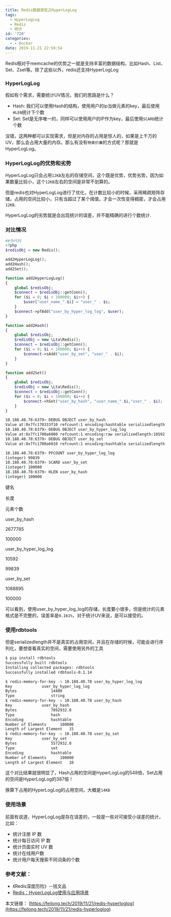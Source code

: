 ```yaml
---
title: Redis数据类型之HyperLogLog
tags:
  - HyperLogLog
  - Redis
  - 统计
id: '720'
categories:
  - - Docker
date: 2019-11-21 22:59:54
---
```


Redis相对于memcache的优势之一就是支持丰富的数据结构，比如Hash、List、Set、Zset等。除了这些以外，redis还支持HyperLogLog

<!--more-->

### HyperLogLog

假如有个需求，需要统计UV情况，我们的思路是什么？

*   Hash: 我们可以使用Hash的结构，使用用户的ip当做元素的key，最后使用`HLEN`统计下个数
*   Set: Set是无序唯一的，同样可以使用用户的IP作为key，最后使用`SCARD`统计个数

没错，这两种都可以实现需求，但是对内存的占用是惊人的，如果是上千万的UV，那么会占用大量的内存。那么有没有`物美价廉`的方式呢？那就是HyperLogLog。

### HyperLogLog的优势和劣势

HyperLogLog只会占用`12KB`左右的存储空间，这个既是优势，优势劣势，因为如果数量比较小，这个`12KB`左右的空间是非常不划算的。

但是redis也对HyperLogLog进行了优化，在计数比较小的时候，采用稀疏矩阵存储，占用的空间比较小，只有当超过了某个阈值，才会一次性变得稠密，才会占用`12KB`.

HyperLogLog的劣势就是会出现统计的误差，并不能精确的进行个数统计.

### 对比情况

```php
##伪代码
<?php
$redisObj = new Redis();

add2HyperLogLog();
add2Hash();
add2Set();

function add2HyperLogLog()
{
    global $redisObj;
    $connect = $redisObj::getConn();
    for ($i = 0; $i < 100000; $i++) {
        $user["user_name_".$i] = "user_" . $i;
    }
    $connect->pfAdd("user_by_hyper_log_log", $user);
}

function add2Hash()
{
    global $redisObj;
    $redisObj = new \Lta\Redis();
    $connect = $redisObj::getConn();
    for ($i = 0; $i < 100000; $i++) {
        $connect->sAdd("user_by_set", "user_" . $i);
    }
}

function add2Set()
{
    global $redisObj;
    $redisObj = new \Lta\Redis();
    $connect = $redisObj::getConn();
    for ($i = 0; $i < 100000; $i++) {
        $connect->hSet("user_by_hash", "user_name_".$i,"user_" . $i);
    }
}
```

```bash
10.188.40.78:6379> DEBUG OBJECT user_by_hash
Value at:0x7fc170333f10 refcount:1 encoding:hashtable serializedlength:2677785 lru:14064726 lru_seconds_idle:147
10.188.40.78:6379> DEBUG OBJECT user_by_hyper_log_log
Value at:0x7fc1700a6000 refcount:1 encoding:raw serializedlength:10592 lru:14064728 lru_seconds_idle:150
10.188.40.78:6379> DEBUG OBJECT user_by_set
Value at:0x7fc1700a6010 refcount:1 encoding:hashtable serializedlength:1088895 lru:14064734 lru_seconds_idle:150

10.188.40.78:6379> PFCOUNT user_by_hyper_log_log
(integer) 99839
10.188.40.78:6379> SCARD user_by_set
(integer) 100000
10.188.40.78:6379> HLEN user_by_hash
(integer) 100000
```

键名

长度

元素个数

user\_by\_hash

2677785

100000

user\_by\_hyper\_log\_log

10592

99839

user\_by\_set

1088895

100000

可以看到，使用user\_by\_hyper\_log\_log的存储，长度要小很多，但是统计的元素格式是不完整的，误差率是`0.161%`，对于统计UV来说，是可以接受的。

### 使用rdbtools

但是serializedlength并不是真实的占用空间，并且在存储的时候，可能会进行序列化，要想查看真实的空间，需要使用另外的工具

```bash
$ pip install rdbtools
Successfully built rdbtools
Installing collected packages: rdbtools
Successfully installed rdbtools-0.1.14

$ redis-memory-for-key -s 10.188.40.78 user_by_hyper_log_log
Key             user_by_hyper_log_log
Bytes               14400
Type                string
$ redis-memory-for-key -s 10.188.40.78 user_by_hash
Key             user_by_hash
Bytes               7892932.0
Type                hash
Encoding            hashtable
Number of Elements      100000
Length of Largest Element   15
$ redis-memory-for-key -s 10.188.40.78 user_by_set
Key             user_by_set
Bytes               5572932.0
Type                set
Encoding            hashtable
Number of Elements      100000
Length of Largest Element   10
```

这个对比结果就很明显了，Hash占用的空间是HyperLogLog的548倍，Set占用的空间是HyperLogLog的387倍！

换算下占用的HyperLogLog的占用空间，大概是`14KB`

### 使用场景

前面有说道，HyperLogLog是存在误差的，一般是一些对可接受小误差的统计，比如：

*   统计注册 IP 数
*   统计每日访问 IP 数
*   统计页面实时 UV 数
*   统计在线用户数
*   统计用户每天搜索不同词条的个数

### 参考文献：

*   《Redis深度历险》--钱文品
*   [Redis：HyperLogLog使用与应用场景](https://blog.csdn.net/maoyuanming0806/article/details/81814610)

本文链接： [https://feilong.tech/2019/11/21/redis-hyperloglog](https://feilong.tech/2019/11/21/redis-hyperloglog)